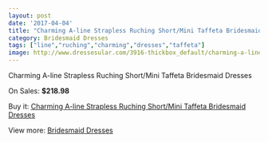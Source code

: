 ```yaml
---
layout: post
date: '2017-04-04'
title: "Charming A-line Strapless Ruching Short/Mini Taffeta Bridesmaid Dresses"
category: Bridesmaid Dresses
tags: ["line","ruching","charming","dresses","taffeta"]
image: http://www.dressesular.com/3916-thickbox_default/charming-a-line-strapless-ruching-short-mini-taffeta-bridesmaid-dresses.jpg
---
```

Charming A-line Strapless Ruching Short/Mini Taffeta Bridesmaid Dresses

On Sales: **$218.98**
<a href="https://www.dressesular.com/bridesmaid-dresses/1619-charming-a-line-strapless-ruching-short-mini-taffeta-bridesmaid-dresses.html"><amp-img layout="responsive" width="600" height="600" src="//www.dressesular.com/3916-thickbox_default/charming-a-line-strapless-ruching-short-mini-taffeta-bridesmaid-dresses.jpg" alt="Charming A-line Strapless Ruching Short/Mini Taffeta Bridesmaid Dresses 0" /></a>

Buy it: [Charming A-line Strapless Ruching Short/Mini Taffeta Bridesmaid Dresses](https://www.dressesular.com/bridesmaid-dresses/1619-charming-a-line-strapless-ruching-short-mini-taffeta-bridesmaid-dresses.html "Charming A-line Strapless Ruching Short/Mini Taffeta Bridesmaid Dresses")

View more: [Bridesmaid Dresses](https://www.dressesular.com/4-bridesmaid-dresses "Bridesmaid Dresses")